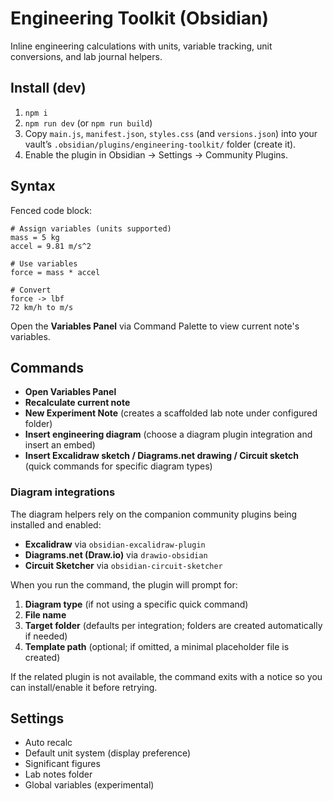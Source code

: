 # Engineering Toolkit (Obsidian)

Inline engineering calculations with units, variable tracking, unit conversions, and lab journal helpers.

## Install (dev)
1. `npm i`
2. `npm run dev` (or `npm run build`)
3. Copy `main.js`, `manifest.json`, `styles.css` (and `versions.json`) into your vault’s `.obsidian/plugins/engineering-toolkit/` folder (create it).
4. Enable the plugin in Obsidian → Settings → Community Plugins.

## Syntax

Fenced code block:
```calc
# Assign variables (units supported)
mass = 5 kg
accel = 9.81 m/s^2

# Use variables
force = mass * accel

# Convert
force -> lbf
72 km/h to m/s
```

Open the **Variables Panel** via Command Palette to view current note's variables.

## Commands
- **Open Variables Panel**
- **Recalculate current note**
- **New Experiment Note** (creates a scaffolded lab note under configured folder)
- **Insert engineering diagram** (choose a diagram plugin integration and insert an embed)
- **Insert Excalidraw sketch / Diagrams.net drawing / Circuit sketch** (quick commands for specific diagram types)

### Diagram integrations

The diagram helpers rely on the companion community plugins being installed and enabled:

- **Excalidraw** via `obsidian-excalidraw-plugin`
- **Diagrams.net (Draw.io)** via `drawio-obsidian`
- **Circuit Sketcher** via `obsidian-circuit-sketcher`

When you run the command, the plugin will prompt for:

1. **Diagram type** (if not using a specific quick command)
2. **File name**
3. **Target folder** (defaults per integration; folders are created automatically if needed)
4. **Template path** (optional; if omitted, a minimal placeholder file is created)

If the related plugin is not available, the command exits with a notice so you can install/enable it before retrying.

## Settings
- Auto recalc
- Default unit system (display preference)
- Significant figures
- Lab notes folder
- Global variables (experimental)
